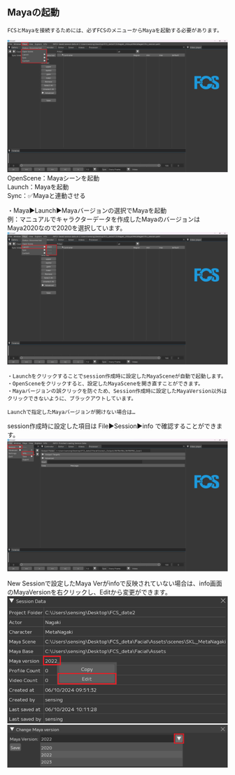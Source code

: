 ## Mayaの起動

```{warning}
FCSとMayaを接続するためには、必ずFCSのメニューからMayaを起動する必要があります。  
```

![](images/M001.png)  
OpenScene：Mayaシーンを起動  
Launch：Mayaを起動   
Sync：✅Mayaと連動させる   


・Maya▶Launch▶Mayaバージョンの選択でMayaを起動  
例：マニュアルでキャラクターデータを作成したMayaのバージョンはMaya2020なので2020を選択しています。
![](images/M002.png)

```{note}
・Launchをクリックすることでsession作成時に設定したMayaSceneが自動で起動します。  
・OpenSceneをクリックすると、設定したMayaSceneを開き直すことができます。  
・Mayaバージョンの誤クリックを防ぐため、Session作成時に設定したMayaVersion以外はクリックできないように、ブラックアウトしています。
```

```{info}
Launchで指定したMayaバージョンが開けない場合は…
```
session作成時に設定した項目は File▶Session▶info で確認することができます。  
![](images/S014.png)

New Sessionで設定したMaya Verがinfoで反映されていない場合は、info画面のMayaVersionを右クリックし、Editから変更ができます。
![](images/S015.png)
![](images/S016.png)

